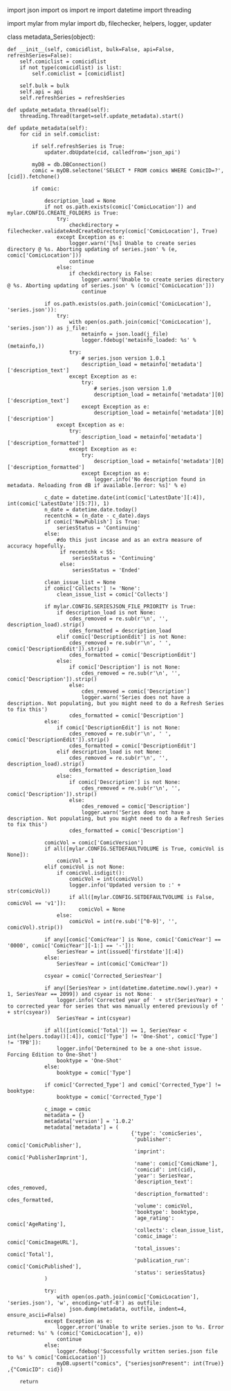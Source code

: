 import json
import os
import re
import datetime
import threading

import mylar
from mylar import db, filechecker, helpers, logger, updater

class metadata_Series(object):

    def __init__(self, comicidlist, bulk=False, api=False, refreshSeries=False):
        self.comiclist = comicidlist
        if not type(comicidlist) is list:
            self.comiclist = [comicidlist]

        self.bulk = bulk
        self.api = api
        self.refreshSeries = refreshSeries

    def update_metadata_thread(self):
        threading.Thread(target=self.update_metadata).start()

    def update_metadata(self):
        for cid in self.comiclist:

            if self.refreshSeries is True:
                updater.dbUpdate(cid, calledfrom='json_api')

            myDB = db.DBConnection()
            comic = myDB.selectone('SELECT * FROM comics WHERE ComicID=?', [cid]).fetchone()

            if comic:

                description_load = None
                if not os.path.exists(comic['ComicLocation']) and mylar.CONFIG.CREATE_FOLDERS is True:
                    try:
                        checkdirectory = filechecker.validateAndCreateDirectory(comic['ComicLocation'], True)
                    except Exception as e:
                        logger.warn('[%s] Unable to create series directory @ %s. Aborting updating of series.json' % (e, comic['ComicLocation']))
                        continue
                    else:
                        if checkdirectory is False:
                            logger.warn('Unable to create series directory @ %s. Aborting updating of series.json' % (comic['ComicLocation']))
                            continue

                if os.path.exists(os.path.join(comic['ComicLocation'], 'series.json')):
                    try:
                        with open(os.path.join(comic['ComicLocation'], 'series.json')) as j_file:
                            metainfo = json.load(j_file)
                            logger.fdebug('metainfo_loaded: %s' % (metainfo,))
                        try:
                            # series.json version 1.0.1
                            description_load = metainfo['metadata']['description_text']
                        except Exception as e:
                            try:
                                # series.json version 1.0
                                description_load = metainfo['metadata'][0]['description_text']
                            except Exception as e:
                                description_load = metainfo['metadata'][0]['description']
                    except Exception as e:
                        try:
                            description_load = metainfo['metadata']['description_formatted']
                        except Exception as e:
                            try:
                                description_load = metainfo['metadata'][0]['description_formatted']
                            except Exception as e:
                                logger.info('No description found in metadata. Reloading from dB if available.[error: %s]' % e)

                c_date = datetime.date(int(comic['LatestDate'][:4]), int(comic['LatestDate'][5:7]), 1)
                n_date = datetime.date.today()
                recentchk = (n_date - c_date).days
                if comic['NewPublish'] is True:
                    seriesStatus = 'Continuing'
                else:
                    #do this just incase and as an extra measure of accuracy hopefully.
                     if recentchk < 55:
                         seriesStatus = 'Continuing'
                     else:
                         seriesStatus = 'Ended'

                clean_issue_list = None
                if comic['Collects'] != 'None':
                    clean_issue_list = comic['Collects']

                if mylar.CONFIG.SERIESJSON_FILE_PRIORITY is True:
                    if description_load is not None:
                        cdes_removed = re.sub(r'\n', '', description_load).strip()
                        cdes_formatted = description_load
                    elif comic['DescriptionEdit'] is not None:
                        cdes_removed = re.sub(r'\n', ' ', comic['DescriptionEdit']).strip()
                        cdes_formatted = comic['DescriptionEdit']
                    else:
                        if comic['Description'] is not None:
                            cdes_removed = re.sub(r'\n', '', comic['Description']).strip()
                        else:
                            cdes_removed = comic['Description']
                            logger.warn('Series does not have a description. Not populating, but you might need to do a Refresh Series to fix this')
                        cdes_formatted = comic['Description']
                else:
                    if comic['DescriptionEdit'] is not None:
                        cdes_removed = re.sub(r'\n', ' ', comic['DescriptionEdit']).strip()
                        cdes_formatted = comic['DescriptionEdit']
                    elif description_load is not None:
                        cdes_removed = re.sub(r'\n', '', description_load).strip()
                        cdes_formatted = description_load
                    else:
                        if comic['Description'] is not None:
                            cdes_removed = re.sub(r'\n', '', comic['Description']).strip()
                        else:
                            cdes_removed = comic['Description']
                            logger.warn('Series does not have a description. Not populating, but you might need to do a Refresh Series to fix this')
                        cdes_formatted = comic['Description']

                comicVol = comic['ComicVersion']
                if all([mylar.CONFIG.SETDEFAULTVOLUME is True, comicVol is None]):
                    comicVol = 1
                elif comicVol is not None:
                    if comicVol.isdigit():
                        comicVol = int(comicVol)
                        logger.info('Updated version to :' + str(comicVol))
                        if all([mylar.CONFIG.SETDEFAULTVOLUME is False, comicVol == 'v1']):
                           comicVol = None
                    else:
                        comicVol = int(re.sub('[^0-9]', '', comicVol).strip())

                if any([comic['ComicYear'] is None, comic['ComicYear'] == '0000', comic['ComicYear'][-1:] == '-']):
                    SeriesYear = int(issued['firstdate'][:4])
                else:
                    SeriesYear = int(comic['ComicYear'])

                csyear = comic['Corrected_SeriesYear']

                if any([SeriesYear > int(datetime.datetime.now().year) + 1, SeriesYear == 2099]) and csyear is not None:
                    logger.info('Corrected year of ' + str(SeriesYear) + ' to corrected year for series that was manually entered previously of ' + str(csyear))
                    SeriesYear = int(csyear)

                if all([int(comic['Total']) == 1, SeriesYear < int(helpers.today()[:4]), comic['Type'] != 'One-Shot', comic['Type'] != 'TPB']):
                    logger.info('Determined to be a one-shot issue. Forcing Edition to One-Shot')
                    booktype = 'One-Shot'
                else:
                    booktype = comic['Type']

                if comic['Corrected_Type'] and comic['Corrected_Type'] != booktype:
                    booktype = comic['Corrected_Type']

                c_image = comic
                metadata = {}
                metadata['version'] = '1.0.2'
                metadata['metadata'] = (
                                            {'type': 'comicSeries',
                                             'publisher': comic['ComicPublisher'],
                                             'imprint': comic['PublisherImprint'],
                                             'name': comic['ComicName'],
                                             'comicid': int(cid),
                                             'year': SeriesYear,
                                             'description_text': cdes_removed,
                                             'description_formatted': cdes_formatted,
                                             'volume': comicVol,
                                             'booktype': booktype,
                                             'age_rating': comic['AgeRating'],
                                             'collects': clean_issue_list,
                                             'comic_image': comic['ComicImageURL'],
                                             'total_issues': comic['Total'],
                                             'publication_run': comic['ComicPublished'],
                                             'status': seriesStatus}
                )

                try:
                    with open(os.path.join(comic['ComicLocation'], 'series.json'), 'w', encoding='utf-8') as outfile:
                        json.dump(metadata, outfile, indent=4, ensure_ascii=False)
                except Exception as e:
                    logger.error('Unable to write series.json to %s. Error returned: %s' % (comic['ComicLocation'], e))
                    continue
                else:
                    logger.fdebug('Successfully written series.json file to %s' % comic['ComicLocation'])
                    myDB.upsert("comics", {"seriesjsonPresent": int(True)} ,{"ComicID": cid})

        return